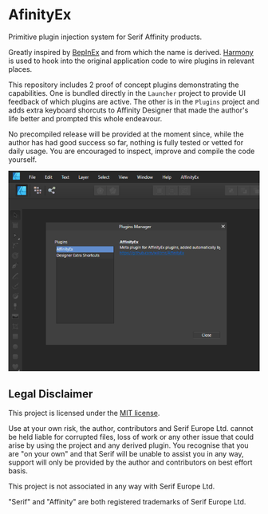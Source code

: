AfinityEx
=========

Primitive plugin injection system for Serif Affinity products.

Greatly inspired by [BepInEx](https://github.com/BepInEx/BepInEx) and from
which the name is derived. [Harmony](https://github.com/pardeike/Harmony) is
used to hook into the original application code to wire plugins in relevant
places.

This repository includes 2 proof of concept plugins demonstrating the
capabilities. One is bundled directly in the `Launcher` project to provide UI
feedback of which plugins are active. The other is in the `Plugins` project and
adds extra keyboard shorcuts to Affinity Designer that made the author's life
better and prompted this whole endeavour.

No precompiled release will be provided at the moment since, while the author
has had good success so far, nothing is fully tested or vetted for daily usage.
You are encouraged to inspect, improve and compile the code yourself.

![](/screenshot.png)

Legal Disclaimer
----------------

This project is licensed under the [MIT license](/LICENSE).

Use at your own risk, the author, contributors and Serif Europe Ltd. cannot be
held liable for corrupted files, loss of work or any other issue that could
arise by using the project and any derived plugin. You recognise that you are
"on your own" and that Serif will be unable to assist you in any way, support
will only be provided by the author and contributors on best effort basis.

This project is not associated in any way with Serif Europe Ltd.

"Serif" and "Affinity" are both registered trademarks of Serif Europe Ltd.